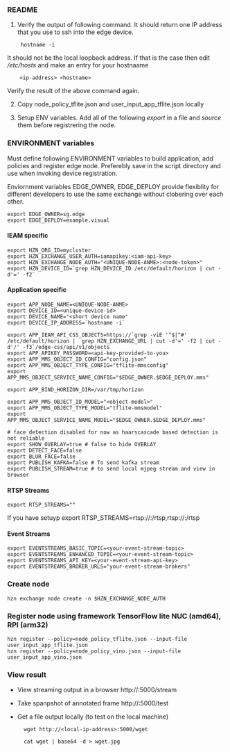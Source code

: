 ### README

1. Verify the output of following command. It should return one IP address that you use to ssh into the edge device. 

        hostname -i
        
  It should not be the local loopback address. If that is the case then edit */etc/hosts* and make an entry for your hostnaame 

        <ip-address> <hostname> 
        
  Verify the result of the above command again.
  
2. Copy node_policy_tflite.json and user_input_app_tflite.json locally
  
3. Setup ENV variables. Add all of the following *export* in a file and *source* them before registrering the node.
### ENVIRONMENT variables

Must define following ENVIRONMENT variables to build application, add policies and register edge node. Preferebly save in the script directory and use when invoking device registration. 

Enviornment variables EDGE_OWNER, EDGE_DEPLOY provide flexiblity for different developers to use the same exchange without clobering over each other.

    export EDGE_OWNER=sg.edge  
    export EDGE_DEPLOY=example.visual

#### IEAM specific

    export HZN_ORG_ID=mycluster
    export HZN_EXCHANGE_USER_AUTH=iamapikey:<iam-api-key>
    export HZN_EXCHANGE_NODE_AUTH="<UNIQUE-NODE-ANME>:<node-token>"
    export HZN_DEVICE_ID=`grep HZN_DEVICE_ID /etc/default/horizon | cut -d'=' -f2`

#### Application specific
    export APP_NODE_NAME=<UNIQUE-NODE-ANME>
    export DEVICE_ID=<unique-device-id>
    export DEVICE_NAME="<short device name"
    export DEVICE_IP_ADDRESS=`hostname -i`
    
    export APP_IEAM_API_CSS_OBJECTS=https://`grep -viE '^$|^#' /etc/default/horizon |  grep HZN_EXCHANGE_URL | cut -d'=' -f2 | cut -d'/' -f3`/edge-css/api/v1/objects
    export APP_APIKEY_PASSWORD=<api-key-provided-to-you>
    export APP_MMS_OBJECT_ID_CONFIG="config.json"
    export APP_MMS_OBJECT_TYPE_CONFIG="tflite-mmsconfig"
    export APP_MMS_OBJECT_SERVICE_NAME_CONFIG="$EDGE_OWNER.$EDGE_DEPLOY.mms"
    
    export APP_BIND_HORIZON_DIR=/var/tmp/horizon
    
    export APP_MMS_OBJECT_ID_MODEL="<object-model>"
    export APP_MMS_OBJECT_TYPE_MODEL="tflite-mmsmodel"
    export APP_MMS_OBJECT_SERVICE_NAME_MODEL="$EDGE_OWNER.$EDGE_DEPLOY.mms"
    
    # face detection disabled for now as haarscascade based detection is not reliable
    export SHOW_OVERLAY=true # false to hide OVERLAY
    export DETECT_FACE=false
    export BLUR_FACE=false
    export PUBLISH_KAFKA=false # To send kafka stream
    export PUBLISH_STREAM=true # to send local mjpeg stream and view in browser

#### RTSP Streams

    export RTSP_STREAMS=""
    
If you have setuyp 
    export RTSP_STREAMS=rtsp://<ip-address>:<port>/rtsp,rtsp://<ip-address>:<port>/rtsp

#### Event Streams

    export EVENTSTREAMS_BASIC_TOPIC=<your-event-stream-topic>
    export EVENTSTREAMS_ENHANCED_TOPIC=<your-event-stream-topic>
    export EVENTSTREAMS_API_KEY=<your-event-stream-api-key>
    export EVENTSTREAMS_BROKER_URLS="your-event-stream-brokers"

### Create node

    hzn exchange node create -n $HZN_EXCHANGE_NODE_AUTH
    
### Register node using framework TensorFlow lite NUC (amd64), RPI (arm32)
    
    hzn register --policy=node_policy_tflite.json --input-file user_input_app_tflite.json
    hzn register --policy=node_policy_vino.json --input-file user_input_app_vino.json


### View result 

- View streaming output in a browser 
    http://<local-ip-address>:5000/stream
    
- Take spanpshot of annotated frame
    http://<local-ip-address>:5000/test
    
- Get a file output locally (to test on the local machine)
    
        wget http://<local-ip-address>:5000/wget
    
        cat wget | base64 -d > wget.jpg
